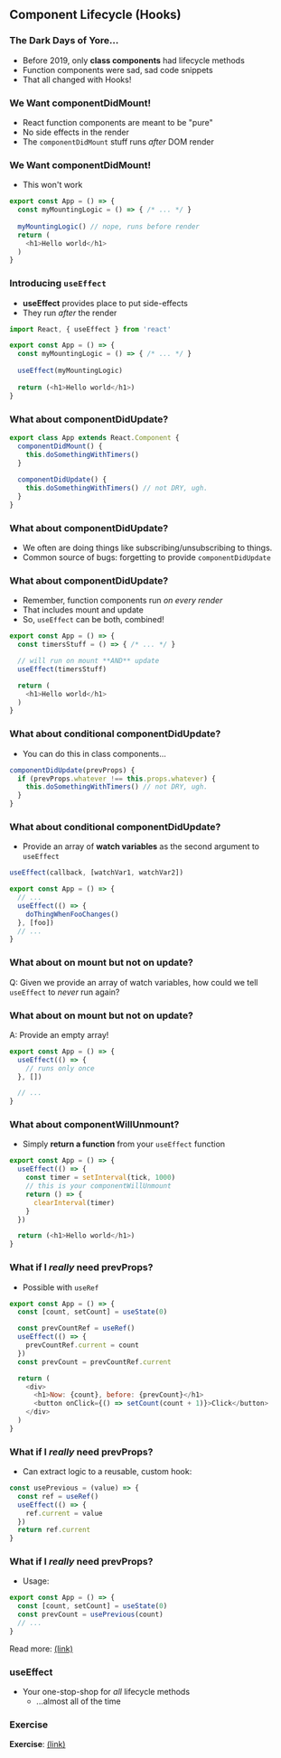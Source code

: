 ## Component Lifecycle (Hooks)

### The Dark Days of Yore...

* Before 2019, only **class components** had lifecycle methods
* Function components were sad, sad code snippets
* That all changed with Hooks!

### We Want componentDidMount!

* React function components are meant to be "pure"
* No side effects in the render
* The `componentDidMount` stuff runs *after* DOM render

### We Want componentDidMount!

* This won't work

```javascript
export const App = () => {
  const myMountingLogic = () => { /* ... */ }
  
  myMountingLogic() // nope, runs before render
  return (
    <h1>Hello world</h1>
  )
}
```

### Introducing `useEffect`

* **useEffect** provides place to put side-effects
* They run *after* the render

```javascript
import React, { useEffect } from 'react'

export const App = () => {
  const myMountingLogic = () => { /* ... */ }
  
  useEffect(myMountingLogic)
  
  return (<h1>Hello world</h1>)
}
```

### What about componentDidUpdate?

```javascript
export class App extends React.Component {
  componentDidMount() {
    this.doSomethingWithTimers()
  }
  
  componentDidUpdate() {
    this.doSomethingWithTimers() // not DRY, ugh.
  }
}
```

### What about componentDidUpdate?

* We often are doing things like subscribing/unsubscribing to things.
* Common source of bugs: forgetting to provide `componentDidUpdate`

### What about componentDidUpdate?

* Remember, function components run *on every render*
* That includes mount and update
* So, `useEffect` can be both, combined!

```javascript
export const App = () => {
  const timersStuff = () => { /* ... */ }

  // will run on mount **AND** update
  useEffect(timersStuff)

  return (
    <h1>Hello world</h1>
  )
}
```

### What about conditional componentDidUpdate?

* You can do this in class components...

```javascript
componentDidUpdate(prevProps) {
  if (prevProps.whatever !== this.props.whatever) {
    this.doSomethingWithTimers() // not DRY, ugh.
  }
}
```

### What about conditional componentDidUpdate?

* Provide an array of **watch variables** as the second argument to `useEffect`

```javascript
useEffect(callback, [watchVar1, watchVar2])

export const App = () => {
  // ...
  useEffect(() => {
    doThingWhenFooChanges()
  }, [foo])
  // ...
}
```

### What about on mount but not on update?

Q: Given we provide an array of watch variables, how could we tell `useEffect` to *never* run again?

### What about on mount but not on update?

A: Provide an empty array!

```javascript
export const App = () => {
  useEffect(() => {
    // runs only once
  }, [])

  // ...
}
```

### What about componentWillUnmount?

* Simply **return a function** from your `useEffect` function

```javascript
export const App = () => {
  useEffect(() => {
    const timer = setInterval(tick, 1000)
    // this is your componentWillUnmount
    return () => {
      clearInterval(timer)
    }
  })

  return (<h1>Hello world</h1>)
}
```

### What if I *really* need prevProps?

* Possible with `useRef`

```javascript
export const App = () => {
  const [count, setCount] = useState(0)

  const prevCountRef = useRef()
  useEffect(() => {
    prevCountRef.current = count
  })
  const prevCount = prevCountRef.current

  return (
    <div>
      <h1>Now: {count}, before: {prevCount}</h1>
      <button onClick={() => setCount(count + 1)}>Click</button>
    </div>
  )
}
```

### What if I *really* need prevProps?

* Can extract logic to a reusable, custom hook:

```javascript
const usePrevious = (value) => {
  const ref = useRef()
  useEffect(() => {
    ref.current = value
  })
  return ref.current
}
```

### What if I *really* need prevProps?

* Usage:

```javascript
export const App = () => {
  const [count, setCount] = useState(0)
  const prevCount = usePrevious(count)
  // ...
}
```

Read more: [(link)](https://blog.logrocket.com/how-to-get-previous-props-state-with-react-hooks/)

### useEffect

* Your one-stop-shop for *all* lifecycle methods
  * ...almost all of the time

### Exercise

**Exercise**: [(link)](https://codesandbox.io/s/lifecycle-hooks-u642i?file=/src/App.js)
